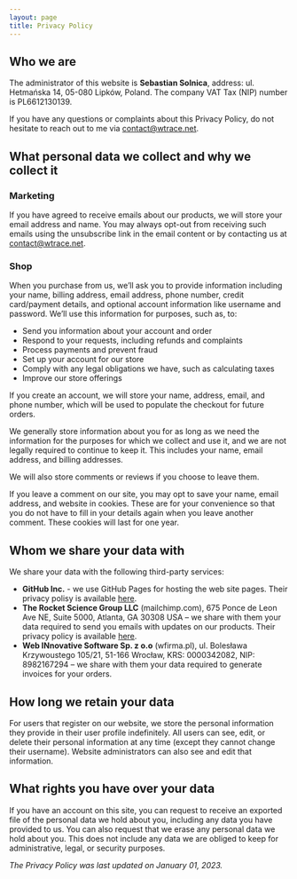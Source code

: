```yaml
---
layout: page
title: Privacy Policy
---
```


## Who we are

The administrator of this website is **Sebastian Solnica**, address: ul. Hetmańska 14, 05-080 Lipków, Poland. The company VAT Tax (NIP) number is PL6612130139.

If you have any questions or complaints about this Privacy Policy, do not hesitate to reach out to me via [contact@wtrace.net](mailto:contact@wtrace.net).

## What personal data we collect and why we collect it

### Marketing

If you have agreed to receive emails about our products, we will store your email address and name. You may always opt-out from receiving such emails using the unsubscribe link in the email content or by contacting us at [contact@wtrace.net](mailto:contact@wtrace.net).

### Shop

When you purchase from us, we’ll ask you to provide information including your name, billing address, email address, phone number, credit card/payment details, and optional account information like username and password. We’ll use this information for purposes, such as, to:

- Send you information about your account and order
- Respond to your requests, including refunds and complaints
- Process payments and prevent fraud
- Set up your account for our store
- Comply with any legal obligations we have, such as calculating taxes
- Improve our store offerings

If you create an account, we will store your name, address, email, and phone number, which will be used to populate the checkout for future orders.

We generally store information about you for as long as we need the information for the purposes for which we collect and use it, and we are not legally required to continue to keep it. This includes your name, email address, and billing addresses.

We will also store comments or reviews if you choose to leave them.

If you leave a comment on our site, you may opt to save your name, email address, and website in cookies. These are for your convenience so that you do not have to fill in your details again when you leave another comment. These cookies will last for one year.

## Whom we share your data with

We share your data with the following third-party services:

- **GitHub Inc.** - we use GitHub Pages for hosting the web site pages. Their privacy polisy is available [here](https://docs.github.com/en/site-policy/privacy-policies/github-privacy-statement).
- **The Rocket Science Group LLC** (mailchimp.com), 675 Ponce de Leon Ave NE, Suite 5000, Atlanta, GA 30308 USA – we share with them your data required to send you emails with updates on our products. Their privacy policy is available [here](https://mailchimp.com/legal/privacy/).
- **Web INnovative Software Sp. z o.o** (wfirma.pl), ul. Bolesława Krzywoustego 105/21, 51-166 Wrocław, KRS: 0000342082, NIP: 8982167294 – we share with them your data required to generate invoices for your orders.

## How long we retain your data

For users that register on our website, we store the personal information they provide in their user profile indefinitely. All users can see, edit, or delete their personal information at any time (except they cannot change their username). Website administrators can also see and edit that information.

## What rights you have over your data

If you have an account on this site, you can request to receive an exported file of the personal data we hold about you, including any data you have provided to us. You can also request that we erase any personal data we hold about you. This does not include any data we are obliged to keep for administrative, legal, or security purposes.

*The Privacy Policy was last updated on January 01, 2023.*
